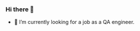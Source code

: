 ### Hi there 👋

<!--
**sojoodsweiti/SojoodSweiti** is a ✨ _special_ ✨ repository because its `README.md` (this file) appears on your GitHub profile.-->


- 🔭 I’m currently looking for a job as a QA engineer.
<!--- 🌱 I’m currently learning ...
- 👯 I’m looking to collaborate on ...
- 🤔 I’m looking for help with ...
- 💬 Ask me about ...
- 📫 How to reach me: ...
- 😄 Pronouns: ...
- ⚡ Fun fact: ...
-->
